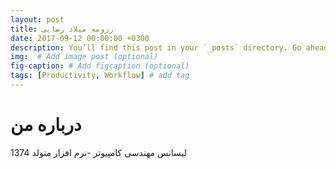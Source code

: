 ```yaml
---
layout: post
title: رزومه میلاد رضایی
date: 2017-09-12 00:00:00 +0300
description: You’ll find this post in your `_posts` directory. Go ahead and edit it and re-build the site to see your changes. # Add post description (optional)
img:  # Add image post (optional)
fig-caption: # Add figcaption (optional)
tags: [Productivity, Workflow] # add tag
---
```


# درباره من
لیسانس مهندسی کامپیوتر -نرم افزار متولد 1374 
